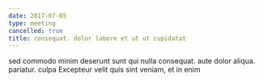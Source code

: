 ```yaml
---
date: 2017-07-05
type: meeting
cancelled: true
title: consequat. dolor labore et ut ut cupidatat
---
```

sed commodo minim deserunt sunt qui nulla consequat. aute dolor aliqua. pariatur. culpa Excepteur velit quis sint veniam, et in enim